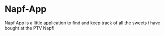 Napf-App
========

Napf App is a little application to find and keep track of all the sweets i have bought at the PTV Napf!
